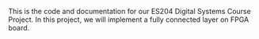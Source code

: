 This is the code and documentation for our ES204 Digital Systems Course Project. In this project, we will implement a fully connected layer on FPGA board. 
